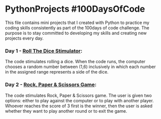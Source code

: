 # PythonProjects #100DaysOfCode
This file contains mini projects that I created with Python to practice my coding skills consistently as part of the 100days of code challenge. The purpose is to stay committed to developing my skills and creating new projects every day.

### Day 1 - [Roll The Dice Stimulator](RollDice.py):
The code stimulates rolling a dice. When the code runs, the computer chooses a random number between (1,6) inclusively in which each number in the assigned range represents a side of the dice.

### Day 2 - [Rock, Paper & Scissors Game](RockPaperScissors.py):
The code stimulates Rock, Paper & Scissors game. The user is given two options: either to play against the computer or to play with another player. Whoever reaches the score of 3 first is the winner, then the user is asked whether they want to play another round or to exit the game.
